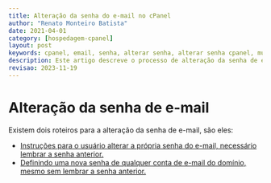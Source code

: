 ```yaml
---
title: Alteração da senha do e-mail no cPanel
author: "Renato Monteiro Batista"
date: 2021-04-01
category: [hospedagem-cpanel]
layout: post
keywords: cpanel, email, senha, alterar senha, alterar senha cpanel, mudar senha email, mudar senha email cpanel
description: Este artigo descreve o processo de alteração da senha de e-mail no cPanel
revisao: 2023-11-19
---
```


# Alteração da senha de e-mail

Existem dois roteiros para a alteração da senha de e-mail, são eles:

* [Instruções para o usuário alterar a própria senha do e-mail, necessário lembrar a senha anterior.](como-alterar-a-senha-do-e-mail-no-webmail-cpanel)
* [Definindo uma nova senha de qualquer conta de e-mail do domínio, mesmo sem lembrar a senha anterior.](como-redefinir-a-senha-de-um-e-mail-no-painel-de-controle-cpanel)